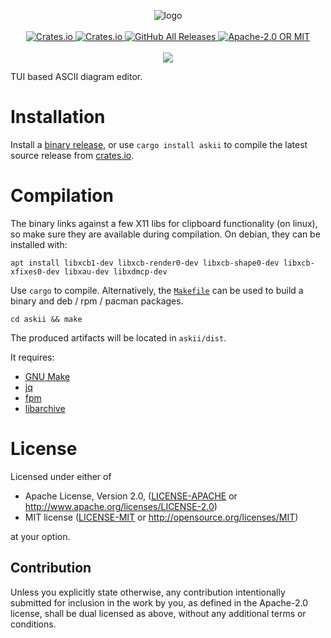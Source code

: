 <p align="center">
  <!-- project logo --!>
  <img src="askii.png" alt="logo"><br><br>
  <!-- crates.io version !-->
  <a href="https://crates.io/crates/askii">
    <img alt="Crates.io" src="https://img.shields.io/crates/v/askii?style=flat-square">
  </a>
  <!-- crates.io downloads --!>
  <a href="https://crates.io/crates/askii">
    <img alt="Crates.io" src="https://img.shields.io/crates/d/askii?style=flat-square">
  </a>
  <!-- github release downloads --!>
  <a href="https://github.com/nytopop/askii/releases">
    <img alt="GitHub All Releases" src="https://img.shields.io/github/downloads/nytopop/askii/total?style=flat-square">
  </a>
  <!-- crates.io license --!>
  <a href="./LICENSE-APACHE">
    <img alt="Apache-2.0 OR MIT" src="https://img.shields.io/crates/l/askii?style=flat-square">
  </a>
  <br><br>
  <a href="https://asciinema.org/a/329963" target="_blank"><img src="https://asciinema.org/a/329963.svg" /></a>
</p>

TUI based ASCII diagram editor.

# Installation
Install a [binary release](https://github.com/nytopop/askii/releases), or use `cargo install askii` to compile the latest source release from [crates.io](https://crates.io/crates/askii).

# Compilation
The binary links against a few X11 libs for clipboard functionality (on linux), so make sure they are available during compilation. On debian, they can be installed with:

```
apt install libxcb1-dev libxcb-render0-dev libxcb-shape0-dev libxcb-xfixes0-dev libxau-dev libxdmcp-dev
```

Use `cargo` to compile. Alternatively, the [`Makefile`](Makefile) can be used to build a binary and deb / rpm / pacman packages.

```
cd askii && make
```

The produced artifacts will be located in `askii/dist`.

It requires:

- [GNU Make](https://www.gnu.org/software/make/)
- [jq](https://stedolan.github.io/jq/)
- [fpm](https://github.com/jordansissel/fpm)
- [libarchive](https://www.libarchive.org/)

# License
Licensed under either of

 * Apache License, Version 2.0, ([LICENSE-APACHE](LICENSE-APACHE) or http://www.apache.org/licenses/LICENSE-2.0)
 * MIT license ([LICENSE-MIT](LICENSE-MIT) or http://opensource.org/licenses/MIT)

at your option.

## Contribution
Unless you explicitly state otherwise, any contribution intentionally submitted for inclusion in the work by you, as defined in the Apache-2.0 license, shall be dual licensed as above, without any additional terms or conditions.
